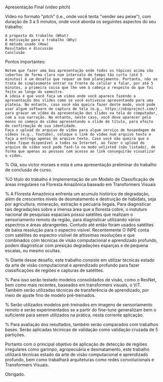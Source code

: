 Apresentação Final (video pitch)

Vídeo no formato "pitch" (i.e., onde você tenta "vender seu peixe"), com duração de 3 a 5 minutos, onde você aborda os seguintes aspectos do seu trabalho:

    A proposta do trabalho (What)
    A motivação para o trabalho (Why)
    O método usado (How)
    Resultados e discussão
    Conclusão

Pontos importantes:

    Notem que fazer uma boa apresentação onde todos os tópicos acima são cobertos de forma clara num intervalo de tempo tão curto (até 5 minutos) é um desafio que requer um bom planejamento. Portanto, não se trata de simplesmente entrar na frente do celular e falar, por até 5 minutos, a primeira coisa que lhe vem à cabeça a respeito do que foi feito ao longo do semestre.
    A ideia é que você faça um vídeo onde você aparece fazendo a apresentação dos slides como se você estivesse apresentando para uma plateia. No entanto, caso você não queira fazer deste modo, você pode usar algum software de captura de tela (e.g., https://obsproject.com/) para gravar um vídeo da apresentação dos slides na tela do computador, com a sua narração. No entanto, neste caso, você deve aparecer pelo menos no começo do vídeo apresentando o slide de título, para efeito de confirmação de sua identidade.
    Faça o upload do arquivo de vídeo para algum serviço de hospedagem de vídeos (e.g., Youtube), coloque o link do vídeo num arquivo texto e faça a entrega apenas do arquivo texto. Caso você não queira que o vídeo fique disponível a todos na Internet, ao fazer o upload do arquivo de vídeo você pode fazê-lo no modo unlisted (não listado), de forma que apenas as pessoas com acesso ao link conseguirão visualizar o vídeo.




% Olá, sou victor moraes e esta é uma apresentação preliminar do trabalho de conclusão de curso.

%O título do trabalho é Implementação de um Modelo de Classificação de áreas irregulares na Floresta Amazônica baseado em Transformers Visuais

% A Floresta Amazônica enfrenta um acumulo histórico de degradação, além de crescentes níveis de desmatamento e destruição de habidats, seja por agricultura, mineração, extração e pecuária ilegais. Para diagnisticar tais degradações sobre a imensa área que a floresta cobre, o instuturo nacional de pesquisas espaciais possui satélites que realizam o sensoriamento remoto da região, para diagnisticar utilizando vários espectros e áreas abrangentes. Contudo até então foram usados satélites de baixa resolução para o espectro visível. Recentemente O INPE conta com satélites do espectro visiível de altissimas resoluções e que combinados com técnicas de visão computacional e aprendizado profundo, podem diagnisticar com presição degradações esparças e de pequena escalas, ou mesmo ocultas.

% Diante desse desafio, este trabalho consiste em utilizar técnicas estado da arte de visão computacional e aprendizado profundo para fazer classificações de regiões e capturas de satélites.

% Para isso serão testado modelos consolidados de visão, como o ResNet, bem como mais recentes, baseados em transformers visuais, o ViT. Também serão utilizadas técnicas de transferência de aprendizado, por meio de ajuste fino de modelo pré-treinados.

% Serão utilizados modelos pré-treinados em imagens de sensoriamento remoto e serão experimentados se a partir do fine-tune generalizam bem o suficiente para serem utilizados na prática, nesta corrente aplicação. 

% Para avaliação dos resultados, também serão comparados com trabalhos bases. Serão aplicadas técinicas de validação como validação cruzada de 5 partições.

Portanto com o principal objetivo de aplicação de detecção de regiões irregulares como garimpo, agropecuária e desmatamento, este trabalho utilizará técnicas estado da arte de visão computacional e aprendizado profundo, bem como trabalhará arquiteturas como redes convolucionais e Transformers Visuais. 

Obrigado.








